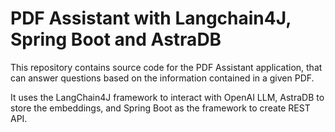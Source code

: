 # PDF Assistant with Langchain4J, Spring Boot and AstraDB

This repository contains source code for the PDF Assistant application, that can answer questions based on the information contained in a given PDF.

It uses the LangChain4J framework to interact with OpenAI LLM, AstraDB to store the embeddings, and Spring Boot as the framework to create REST API.

